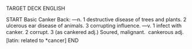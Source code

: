 TARGET DECK
ENGLISH

START
Basic
Canker
Back: —n. 1 destructive disease of trees and plants. 2 ulcerous ear disease of animals. 3 corrupting influence. —v. 1 infect with canker. 2 corrupt. 3 (as cankered adj.) Soured, malignant.  cankerous adj. [latin: related to *cancer]
END
